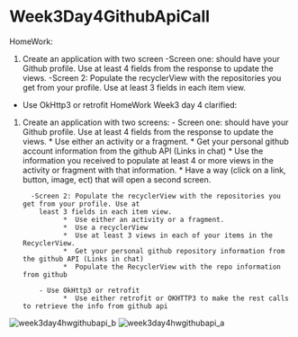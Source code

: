 # Week3Day4GithubApiCall

HomeWork:
1. Create an application with two screen 
 -Screen one: should have your Github profile. Use at least 4 fields from the response to update the views.
 -Screen 2: Populate the recyclerView with the repositories you get from your profile. Use at least 3 fields in each item view.
- Use OkHttp3 or retrofit
HomeWork Week3 day 4 clarified:
1. Create an application with two screens:
        - Screen one: should have your Github profile. Use at least 4 fields from the response to update 
           the views.
                  *  Use either an activity or a fragment.
                  *  Get your personal github account information from the github API (Links in chat)
                  *  Use the information you received to populate at least 4 or more views in the activity or 
                      fragment with that information.
                  *  Have a way (click on a link, button, image, ect) that will open a second screen.

         -Screen 2: Populate the recyclerView with the repositories you get from your profile. Use at 
           least 3 fields in each item view.
                 *  Use either an activity or a fragment.
                 *  Use a recyclerView
                 *  Use at least 3 views in each of your items in the RecyclerView.
                 *  Get your personal github repository information from the github API (Links in chat)
                 *  Populate the RecyclerView with the repo information from github

           - Use OkHttp3 or retrofit
                 *  Use either retrofit or OKHTTP3 to make the rest calls to retrieve the info from github api

![week3day4hwgithubapi_b](https://user-images.githubusercontent.com/10855748/52031818-4df08180-24ec-11e9-8330-c7226dad2798.jpg)
![week3day4hwgithubapi_a](https://user-images.githubusercontent.com/10855748/52031819-4df08180-24ec-11e9-9548-0a2f79537004.jpg)
